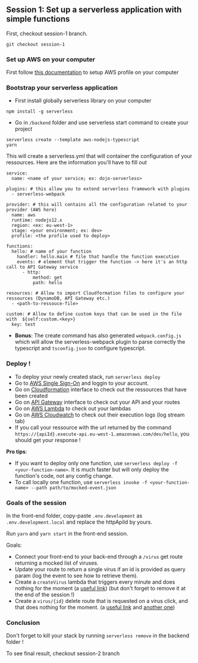 ## Session 1: Set up a serverless application with simple functions

First, checkout session-1 branch.

```
git checkout session-1
```

### Set up AWS on your computer

First follow [this documentation](./setup-aws.md) to setup AWS profile on your computer

### Bootstrap your serverless application

- First install globally serverless library on your computer

```
npm install -g serverless
```

- Go in `/backend` folder and use serverless start command to create your project

```
serverless create --template aws-nodejs-typescript
yarn
```

This will create a serverless.yml that will container the configuration of your ressources. Here are the information you'll have to fill out

```
service:
  name: <name of your service; ex: dojo-serverless>

plugins: # this allow you to extend serverless framework with plugins
  - serverless-webpack

provider: # this will contains all the configuration related to your provider (AWS here)
  name: aws
  runtime: nodejs12.x
  region: <ex: eu-west-1>
  stage: <your environment; ex: dev>
  profile: <the profile used to deploy>

functions:
  hello: # name of your function
    handler: hello.main # file that handle the function execution
    events: # element that trigger the function -> here it's an http call to API Gateway service
      - http:
          method: get
          path: hello

resources: # Allow to import Cloudformation files to configure your ressources (DynamoDB, API Gateway etc.)
  - <path-to-ressouce-file>

custom: # Allow to define custom keys that can be used in the file with  ${self:custom.<key>}
  key: test
```

- **Bonus**: The create command has also generated `webpack.config.js` which will allow the serverless-webpack plugin to parse correctly the typescript and `tsconfig.json` to configure typescript.

### Deploy !

- To deploy your newly created stack, run `serverless deploy`
- Go to [AWS Single Sign-On](https://theodo.awsapps.com/start/#/) and loggin to your account.
- Go on [Cloudformation](https://eu-west-1.console.aws.amazon.com/cloudformation/home?region=eu-west-1) interface to check out the ressources that have been created
- Go on [API Gateway](https://eu-west-1.console.aws.amazon.com/apigateway/home?region=eu-west-1) interface to check out your API and your routes
- Go on [AWS Lambda](https://eu-west-1.console.aws.amazon.com/lambda/home?region=eu-west-1) to check out your lambdas
- Go on [AWS Cloudwatch](https://eu-west-1.console.aws.amazon.com/lambda/home?region=eu-west-1) to check out their execution logs (log stream tab)
- If you call your ressource with the url returned by the command `https://{apiId}.execute-api.eu-west-1.amazonaws.com/dev/hello`, you should get your response !

**Pro tips**:

- If you want to deploy only one function, use `serverless deploy -f <your-function-name>`. It is much faster but will only deploy the function's code, not any config change.
- To call locally one function, use `serverless invoke -f <your-function-name> --path path/to/mocked-event.json`

### Goals of the session

In the front-end folder, copy-paste `.env.development` as `.env.development.local` and replace the httpApiId by yours.

Run `yarn` and `yarn start` in the front-end session.

Goals:

- Connect your front-end to your back-end through a `/virus` get route returning a mocked list of viruses.
- Update your route to return a single virus if an id is provided as query param (log the event to see how to retrieve them).
- Create a `createVirus` lambda that triggers every minute and does nothing for the moment (a [useful link](https://www.serverless.com/framework/docs/providers/aws/events/schedule/)) (but don't forget to remove it at the end of the session !)
- Create a `virus/{id}` delete route that is requested on a virus click, and that does nothing for the moment. (a [useful link](https://www.serverless.com/framework/docs/providers/aws/events/apigateway/#request-parameters) and [another one](https://www.serverless.com/framework/docs/providers/aws/events/apigateway/#enabling-cors))

### Conclusion

Don't forget to kill your stack by running `serverless remove` in the backend folder !

To see final result, checkout session-2 branch

